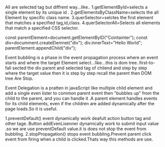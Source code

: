 <!--1. What is the difference between getElementById, getElementsByClassName, and querySelector / querySelectorAll? -->
All are selected tag but diffrent way...like..
1.getElementById=selects a single element by its unique id .
2.getElementsByClassName=selects the all Element by specific class name.
3.querSelector=selctes the first element that matches a specified tag,id,class.
4.querSelectorAll=Selects all elements that match a specified CSS selector.


<!--2. How do you create and insert a new element into the DOM? -->
const parentElement=document.getElementByID("Cointainter");
const div=documment.createElemnet("div");
div.innerText="Hello World";
parentElement.appendChild("div");


<!-- 3.What is Event Bubbling and how does it work? -->
Event bubbling is a phase in the event propagation process where an event starts and where the target Element select...like...this is dom tree..first-to-fall sected the div parent and selected tag of chilend and step by step where the target value then it is step by step recall the parent then DOM tree Are Stop.

<!--4.What is Event Delegation in JavaScript? Why is it useful? -->
 Event Delegation is a pratten in javaScript like multiple child element and add a single even lister to common parent event then "bubbles up" from the child to the parent, and you can handle it .A parent element handles events for its child elements, even if the children are added dynamically after the page loads.So it is useful.


 <!-- 5.What is the difference between preventDefault() and stopPropagation() methods? -->
1.preventDefault() event dynamically work deafult action button tag and other tage. Button addEvenLisenner dynamically work to submit input value .so we are use preventDefault value.it is does not stop the event from bubbling.
2.stopPropagation()  stops event bubbling.Prevent parent click event from firing when a child is clicked.Thats way this methods are use.
